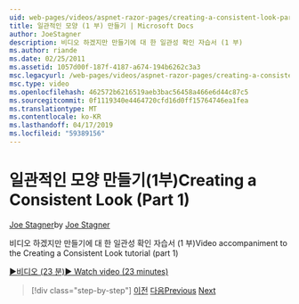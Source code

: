 ```yaml
---
uid: web-pages/videos/aspnet-razor-pages/creating-a-consistent-look-part-1
title: 일관적인 모양 (1 부) 만들기 | Microsoft Docs
author: JoeStagner
description: 비디오 하겠지만 만들기에 대 한 일관성 확인 자습서 (1 부)
ms.author: riande
ms.date: 02/25/2011
ms.assetid: 1057d00f-187f-4187-a674-194b6262c3a3
msc.legacyurl: /web-pages/videos/aspnet-razor-pages/creating-a-consistent-look-part-1
msc.type: video
ms.openlocfilehash: 462572b6216519aeb3bac56458a466e6d44c87c5
ms.sourcegitcommit: 0f1119340e4464720cfd16d0ff15764746ea1fea
ms.translationtype: MT
ms.contentlocale: ko-KR
ms.lasthandoff: 04/17/2019
ms.locfileid: "59389156"
---
```

# <a name="creating-a-consistent-look-part-1"></a><span data-ttu-id="e9334-103">일관적인 모양 만들기(1부)</span><span class="sxs-lookup"><span data-stu-id="e9334-103">Creating a Consistent Look (Part 1)</span></span>

<span data-ttu-id="e9334-104">[Joe Stagner](https://github.com/JoeStagner)</span><span class="sxs-lookup"><span data-stu-id="e9334-104">by [Joe Stagner](https://github.com/JoeStagner)</span></span>

<span data-ttu-id="e9334-105">비디오 하겠지만 만들기에 대 한 일관성 확인 자습서 (1 부)</span><span class="sxs-lookup"><span data-stu-id="e9334-105">Video accompaniment to the Creating a Consistent Look tutorial (part 1)</span></span>

[<span data-ttu-id="e9334-106">&#9654;비디오 (23 분)</span><span class="sxs-lookup"><span data-stu-id="e9334-106">&#9654; Watch video (23 minutes)</span></span>](https://channel9.msdn.com/Blogs/ASP-NET-Site-Videos/creating-a-consistent-look-part-1)

> [!div class="step-by-step"]
> <span data-ttu-id="e9334-107">[이전](introduction-to-aspnet-web-programming-using-the-razor-syntax.md)
> [다음](creating-a-consistent-look-part-2.md)</span><span class="sxs-lookup"><span data-stu-id="e9334-107">[Previous](introduction-to-aspnet-web-programming-using-the-razor-syntax.md)
[Next](creating-a-consistent-look-part-2.md)</span></span>
